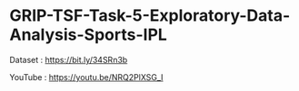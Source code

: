 # GRIP-TSF-Task-5-Exploratory-Data-Analysis-Sports-IPL

Dataset : https://bit.ly/34SRn3b

YouTube : https://youtu.be/NRQ2PlXSG_I
